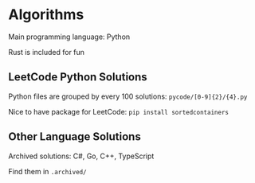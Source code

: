 # Algorithms
Main programming language: Python

Rust is included for fun

## LeetCode Python Solutions
Python files are grouped by every 100 solutions: ```pycode/[0-9]{2}/{4}.py```

Nice to have package for LeetCode: ```pip install sortedcontainers```

## Other Language Solutions

Archived solutions: C#, Go, C++, TypeScript

Find them in ```.archived/```

